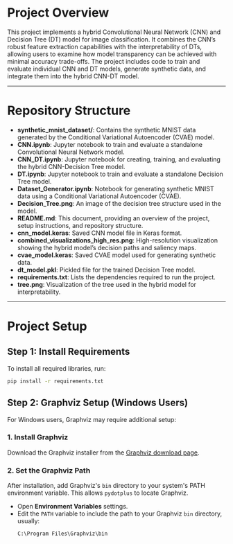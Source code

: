 # Project Overview

This project implements a hybrid Convolutional Neural Network (CNN) and Decision Tree (DT) model for image classification. It combines the CNN’s robust feature extraction capabilities with the interpretability of DTs, allowing users to examine how model transparency can be achieved with minimal accuracy trade-offs. The project includes code to train and evaluate individual CNN and DT models, generate synthetic data, and integrate them into the hybrid CNN-DT model.

---

# Repository Structure

- **synthetic_mnist_dataset/**: Contains the synthetic MNIST data generated by the Conditional Variational Autoencoder (CVAE) model.
- **CNN.ipynb**: Jupyter notebook to train and evaluate a standalone Convolutional Neural Network model.
- **CNN_DT.ipynb**: Jupyter notebook for creating, training, and evaluating the hybrid CNN-Decision Tree model.
- **DT.ipynb**: Jupyter notebook to train and evaluate a standalone Decision Tree model.
- **Dataset_Generator.ipynb**: Notebook for generating synthetic MNIST data using a Conditional Variational Autoencoder (CVAE).
- **Decision_Tree.png**: An image of the decision tree structure used in the model.
- **README.md**: This document, providing an overview of the project, setup instructions, and repository structure.
- **cnn_model.keras**: Saved CNN model file in Keras format.
- **combined_visualizations_high_res.png**: High-resolution visualization showing the hybrid model’s decision paths and saliency maps.
- **cvae_model.keras**: Saved CVAE model used for generating synthetic data.
- **dt_model.pkl**: Pickled file for the trained Decision Tree model.
- **requirements.txt**: Lists the dependencies required to run the project.
- **tree.png**: Visualization of the tree used in the hybrid model for interpretability.

---

# Project Setup

## Step 1: Install Requirements
To install all required libraries, run:
```bash
pip install -r requirements.txt
```
## Step 2: Graphviz Setup (Windows Users)

For Windows users, Graphviz may require additional setup:

### 1. Install Graphviz
Download the Graphviz installer from the [Graphviz download page](https://graphviz.gitlab.io/download/).

### 2. Set the Graphviz Path
After installation, add Graphviz's `bin` directory to your system's PATH environment variable. This allows `pydotplus` to locate Graphviz.

- Open **Environment Variables** settings.
- Edit the `PATH` variable to include the path to your Graphviz `bin` directory, usually:
  ```plaintext
  C:\Program Files\Graphviz\bin
   ```
